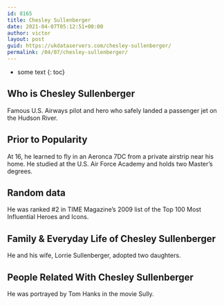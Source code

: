 ```yaml
---
id: 8165
title: Chesley Sullenberger
date: 2021-04-07T05:12:51+00:00
author: victor
layout: post
guid: https://ukdataservers.com/chesley-sullenberger/
permalink: /04/07/chesley-sullenberger/
---
```


* some text
{: toc}


## Who is Chesley Sullenberger



Famous U.S. Airways pilot and hero who safely landed a passenger jet on the Hudson River.

                
                
                
## Prior to Popularity



At 16, he learned to fly in an Aeronca 7DC from a private airstrip near his home. He studied at the U.S. Air Force Academy and holds two Master&#8217;s degrees.

                
                
                
## Random data



He was ranked #2 in TIME Magazine&#8217;s 2009 list of the Top 100 Most Influential Heroes and Icons.

                
                
                
## Family & Everyday Life of Chesley Sullenberger



He and his wife, Lorrie Sullenberger, adopted two daughters.

                
                
                
## People Related With Chesley Sullenberger



He was portrayed by Tom Hanks in the movie Sully.

                
              
            
          
          
          